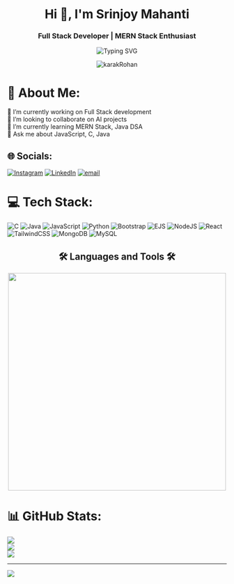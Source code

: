 <h1 align="center">Hi 👋, I'm Srinjoy Mahanti</h1>
<h3 align="center">Full Stack Developer | MERN Stack Enthusiast</h3>

<p align="center">
  <img src="https://readme-typing-svg.demolab.com?font=Fira+Code&size=24&duration=4000&pause=1000&color=00FF90&center=true&vCenter=true&width=435&lines=Welcome+to+my+GitHub!;I+love+to+build+Frontend+UIs.;Always+learning+new+things!" alt="Typing SVG" />
</p>

<p align="center">
  <img src="https://komarev.com/ghpvc/?username=karakRohan&label=Profile+Views&color=0e75b6&style=flat" alt="karakRohan" />
</p>

# 💫 About Me:
🔭 I’m currently working on Full Stack development<br>👯 I’m looking to collaborate on AI projects<br>🌱 I’m currently learning MERN Stack, Java DSA<br>💬 Ask me about  JavaScript, C, Java


## 🌐 Socials:
[![Instagram](https://img.shields.io/badge/Instagram-%23E4405F.svg?logo=Instagram&logoColor=white)](https://instagram.com/https://www.instagram.com/srinjoymahanti/) [![LinkedIn](https://img.shields.io/badge/LinkedIn-%230077B5.svg?logo=linkedin&logoColor=white)](https://linkedin.com/in/https://www.linkedin.com/in/srinjoy-mahanti-6168b5306/) [![email](https://img.shields.io/badge/Email-D14836?logo=gmail&logoColor=white)](mailto:srinjoymahanti@gmail.com) 

# 💻 Tech Stack:
![C](https://img.shields.io/badge/c-%2300599C.svg?style=flat&logo=c&logoColor=white) ![Java](https://img.shields.io/badge/java-%23ED8B00.svg?style=flat&logo=openjdk&logoColor=white) ![JavaScript](https://img.shields.io/badge/javascript-%23323330.svg?style=flat&logo=javascript&logoColor=%23F7DF1E) ![Python](https://img.shields.io/badge/python-3670A0?style=flat&logo=python&logoColor=ffdd54) ![Bootstrap](https://img.shields.io/badge/bootstrap-%238511FA.svg?style=flat&logo=bootstrap&logoColor=white) ![EJS](https://img.shields.io/badge/ejs-%23B4CA65.svg?style=flat&logo=ejs&logoColor=black) ![NodeJS](https://img.shields.io/badge/node.js-6DA55F?style=flat&logo=node.js&logoColor=white) ![React](https://img.shields.io/badge/react-%2320232a.svg?style=flat&logo=react&logoColor=%2361DAFB) ![TailwindCSS](https://img.shields.io/badge/tailwindcss-%2338B2AC.svg?style=flat&logo=tailwind-css&logoColor=white) ![MongoDB](https://img.shields.io/badge/MongoDB-%234ea94b.svg?style=flat&logo=mongodb&logoColor=white) ![MySQL](https://img.shields.io/badge/mysql-4479A1.svg?style=flat&logo=mysql&logoColor=white)

<h2 align="center">🛠️ Languages and Tools 🛠️</h2>
<p align="center">
  <img width="500px" src="https://skillicons.dev/icons?i=js,react,redux,tailwind,nodejs,express,mongo,html,css,git,idea,notion,postgres,redis,rust,vercel,vite,vscode,postman,webstorm,java,c,appwrite,discord,firebase,materialui,nextjs,npm,sass,ts&perline=10" />
</p>

# 📊 GitHub Stats:
![](https://github-readme-stats.vercel.app/api?username=srinjoymahanti&theme=radical&hide_border=false&include_all_commits=true&count_private=true)<br/>
![](https://nirzak-streak-stats.vercel.app/?user=srinjoymahanti&theme=radical&hide_border=false)<br/>
![](https://github-readme-stats.vercel.app/api/top-langs/?username=srinjoymahanti&theme=radical&hide_border=false&include_all_commits=true&count_private=true&layout=compact)

---
[![](https://visitcount.itsvg.in/api?id=srinjoymahanti&icon=0&color=0)](https://visitcount.itsvg.in)

<!-- Proudly created with GPRM ( https://gprm.itsvg.in ) -->
